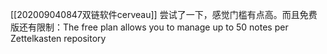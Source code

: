 [[202009040847双链软件cerveau]]
尝试了一下，感觉门槛有点高。而且免费版还有限制：The free plan allows you to manage up to 50 notes per Zettelkasten repository